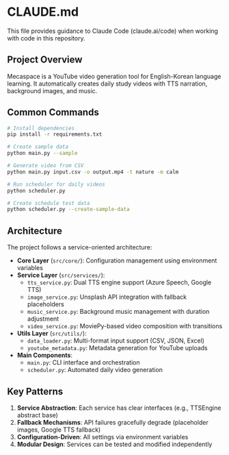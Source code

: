 # CLAUDE.md

This file provides guidance to Claude Code (claude.ai/code) when working with code in this repository.

## Project Overview

Mecaspace is a YouTube video generation tool for English-Korean language learning. It automatically creates daily study videos with TTS narration, background images, and music.

## Common Commands

```bash
# Install dependencies
pip install -r requirements.txt

# Create sample data
python main.py --sample

# Generate video from CSV
python main.py input.csv -o output.mp4 -t nature -m calm

# Run scheduler for daily videos
python scheduler.py

# Create schedule test data
python scheduler.py --create-sample-data
```

## Architecture

The project follows a service-oriented architecture:

- **Core Layer** (`src/core/`): Configuration management using environment variables
- **Service Layer** (`src/services/`): 
  - `tts_service.py`: Dual TTS engine support (Azure Speech, Google TTS)
  - `image_service.py`: Unsplash API integration with fallback placeholders
  - `music_service.py`: Background music management with duration adjustment
  - `video_service.py`: MoviePy-based video composition with transitions
- **Utils Layer** (`src/utils/`):
  - `data_loader.py`: Multi-format input support (CSV, JSON, Excel)
  - `youtube_metadata.py`: Metadata generation for YouTube uploads
- **Main Components**:
  - `main.py`: CLI interface and orchestration
  - `scheduler.py`: Automated daily video generation

## Key Patterns

1. **Service Abstraction**: Each service has clear interfaces (e.g., TTSEngine abstract base)
2. **Fallback Mechanisms**: API failures gracefully degrade (placeholder images, Google TTS fallback)
3. **Configuration-Driven**: All settings via environment variables
4. **Modular Design**: Services can be tested and modified independently